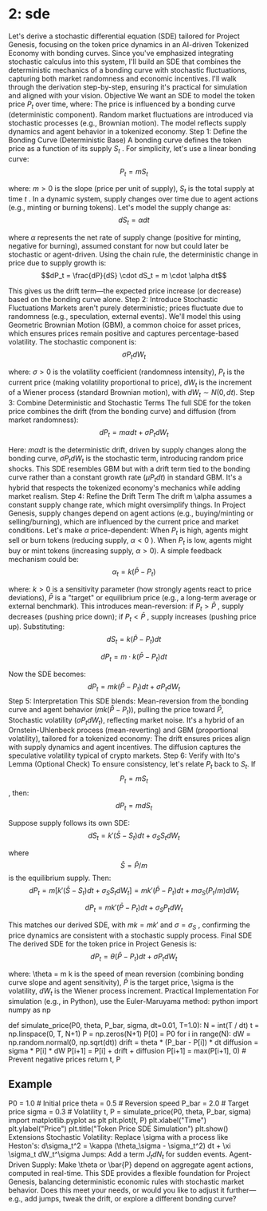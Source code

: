 # 2: sde

Let's derive a stochastic differential equation (SDE) tailored for Project Genesis, focusing on the token price dynamics in an AI-driven Tokenized Economy with bonding curves. Since you've emphasized integrating stochastic calculus into this system, I'll build an SDE that combines the deterministic mechanics of a bonding curve with stochastic fluctuations, capturing both market randomness and economic incentives. I'll walk through the derivation step-by-step, ensuring it's practical for simulation and aligned with your vision.
Objective
We want an SDE to model the token price 
$P_t$
 over time, where:
The price is influenced by a bonding curve (deterministic component).
Random market fluctuations are introduced via stochastic processes (e.g., Brownian motion).
The model reflects supply dynamics and agent behavior in a tokenized economy.
Step 1: Define the Bonding Curve (Deterministic Base)
A bonding curve defines the token price as a function of its supply 
$S_t$
. For simplicity, let's use a linear bonding curve:
$$P_t = m S_t$$

where:
$m > 0$
 is the slope (price per unit of supply),
$S_t$
  is the total supply at time 
$t$
.
In a dynamic system, supply changes over time due to agent actions (e.g., minting or burning tokens). Let's model the supply change as:
$$dS_t = \alpha dt$$

where $\alpha$ represents the net rate of supply change (positive for minting, negative for burning), assumed constant for now but could later be stochastic or agent-driven.
Using the chain rule, the deterministic change in price due to supply growth is:
$$dP_t = \frac{dP}{dS} \cdot dS_t = m \cdot \alpha dt$$

This gives us the drift term—the expected price increase (or decrease) based on the bonding curve alone.
Step 2: Introduce Stochastic Fluctuations
Markets aren't purely deterministic; prices fluctuate due to randomness (e.g., speculation, external events). We'll model this using Geometric Brownian Motion (GBM), a common choice for asset prices, which ensures prices remain positive and captures percentage-based volatility.
The stochastic component is:
$$\sigma P_t dW_t$$

where:
$\sigma > 0$
  is the volatility coefficient (randomness intensity),
$P_t$ is the current price (making volatility proportional to price),
$dW_t$ is the increment of a Wiener process (standard Brownian motion), with $dW_t \sim N(0, dt)$.
Step 3: Combine Deterministic and Stochastic Terms
The full SDE for the token price combines the drift (from the bonding curve) and diffusion (from market randomness):
$$dP_t = m \alpha dt + \sigma P_t dW_t$$

Here:
$m \alpha dt$ is the deterministic drift, driven by supply changes along the bonding curve,
$\sigma P_t dW_t$ is the stochastic term, introducing random price shocks.
This SDE resembles GBM but with a drift term tied to the bonding curve rather than a constant growth rate $(\mu P_t dt)$ in standard GBM. It's a hybrid that respects the tokenized economy's mechanics while adding market realism.
Step 4: Refine the Drift Term
The drift 
m \alpha
 assumes a constant supply change rate, which might oversimplify things. In Project Genesis, supply changes depend on agent actions (e.g., buying/minting or selling/burning), which are influenced by the current price and market conditions. Let's make 
$\alpha$
 price-dependent:
When 
$P_t$
 is high, agents might sell or burn tokens (reducing supply, 
$\alpha < 0$
).
When 
$P_t$ is low, agents might buy or mint tokens (increasing supply, $\alpha > 0$).
A simple feedback mechanism could be:
$$\alpha_t = k (\bar{P} - P_t)$$

where:
$k > 0$ is a sensitivity parameter (how strongly agents react to price deviations),
$\bar{P}$ is a "target" or equilibrium price (e.g., a long-term average or external benchmark).
This introduces mean-reversion: if 
$P_t > \bar{P}$
, supply decreases (pushing price down); if 
$P_t < \bar{P}$
, supply increases (pushing price up). Substituting:
$$dS_t = k (\bar{P} - P_t) dt$$

$$dP_t = m \cdot k (\bar{P} - P_t) dt$$

Now the SDE becomes:
$$dP_t = m k (\bar{P} - P_t) dt + \sigma P_t dW_t$$
Step 5: Interpretation
This SDE blends:
Mean-reversion from the bonding curve and agent behavior $(m k (\bar{P} - P_t))$, pulling the price toward $\bar{P}$,
Stochastic volatility $(\sigma P_t dW_t)$, reflecting market noise.
It's a hybrid of an Ornstein-Uhlenbeck process (mean-reverting) and GBM (proportional volatility), tailored for a tokenized economy:
The drift ensures prices align with supply dynamics and agent incentives.
The diffusion captures the speculative volatility typical of crypto markets.
Step 6: Verify with Ito's Lemma (Optional Check)
To ensure consistency, let's relate $P_t$ back to $S_t$. If
$$P_t = m S_t$$
, then:
$$dP_t = m dS_t$$

Suppose supply follows its own SDE:
$$dS_t = k' (\bar{S} - S_t) dt + \sigma_S S_t dW_t$$

where 
$$\bar{S} = \bar{P} / m$$
 is the equilibrium supply. Then:
$$dP_t = m \left[ k' (\bar{S} - S_t) dt + \sigma_S S_t dW_t \right] = m k' (\bar{P} - P_t) dt + m \sigma_S (P_t / m) dW_t$$

$$dP_t = m k' (\bar{P} - P_t) dt + \sigma_S P_t dW_t$$

This matches our derived SDE, with 
$m k = m k'$
 and 
$\sigma = \sigma_S$
, confirming the price dynamics are consistent with a stochastic supply process.
Final SDE
The derived SDE for the token price in Project Genesis is:
$$dP_t = \theta (\bar{P} - P_t) dt + \sigma P_t dW_t$$

where:
\theta = m k
 is the speed of mean reversion (combining bonding curve slope and agent sensitivity),
$\bar{P}$
 is the target price,
\sigma
 is the volatility,
$dW_t$
 is the Wiener process increment.
Practical Implementation
For simulation (e.g., in Python), use the Euler-Maruyama method:
python
import numpy as np

def simulate_price(P0, theta, P_bar, sigma, dt=0.01, T=1.0):
    N = int(T / dt)
    t = np.linspace(0, T, N+1)
    P = np.zeros(N+1)
    P[0] = P0
    for i in range(N):
        dW = np.random.normal(0, np.sqrt(dt))
        drift = theta * (P_bar - P[i]) * dt
        diffusion = sigma * P[i] * dW
        P[i+1] = P[i] + drift + diffusion
        P[i+1] = max(P[i+1], 0)  # Prevent negative prices
    return t, P

## Example
P0 = 1.0  # Initial price
theta = 0.5  # Reversion speed
P_bar = 2.0  # Target price
sigma = 0.3  # Volatility
t, P = simulate_price(P0, theta, P_bar, sigma)
import matplotlib.pyplot as plt
plt.plot(t, P)
plt.xlabel("Time")
plt.ylabel("Price")
plt.title("Token Price SDE Simulation")
plt.show()
Extensions
Stochastic Volatility: Replace 
\sigma
 with a process like Heston's:
d\sigma_t^2 = \kappa (\theta_\sigma - \sigma_t^2) dt + \xi \sigma_t dW_t^\sigma
Jumps: Add a term $J_t dN_t$ for sudden events.
Agent-Driven Supply: Make 
\theta
 or 
\bar{P}
 depend on aggregate agent actions, computed in real-time.
This SDE provides a flexible foundation for Project Genesis, balancing deterministic economic rules with stochastic market behavior. Does this meet your needs, or would you like to adjust it further—e.g., add jumps, tweak the drift, or explore a different bonding curve?